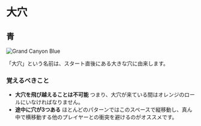 # 大穴

## 青

![Grand Canyon Blue](../images/rolls/grand-canyon-blue-annotated.jpg)

「大穴」という名前は、スタート直後にある大きな穴に由来します。

### 覚えるべきこと

* **大穴を飛び越えることは不可能** つまり、大穴が来ている間はオレンジのロールにいなければなりません。
* **途中に穴が3つある** ほとんどのパターンではこのスペースで縦移動し、真ん中で横移動する他のプレイヤーとの衝突を避けるのがオススメです。
